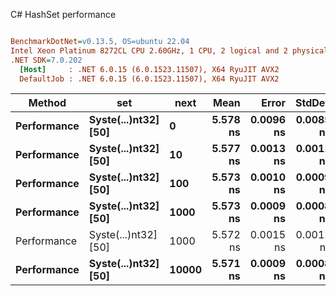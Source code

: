 C# HashSet performance
``` ini

BenchmarkDotNet=v0.13.5, OS=ubuntu 22.04
Intel Xeon Platinum 8272CL CPU 2.60GHz, 1 CPU, 2 logical and 2 physical cores
.NET SDK=7.0.202
  [Host]     : .NET 6.0.15 (6.0.1523.11507), X64 RyuJIT AVX2
  DefaultJob : .NET 6.0.15 (6.0.1523.11507), X64 RyuJIT AVX2


```
|      Method |                  set |  next |     Mean |     Error |    StdDev | Allocated |
|------------ |--------------------- |------ |---------:|----------:|----------:|----------:|
| **Performance** | **Syste(...)nt32] [50]** |     **0** | **5.578 ns** | **0.0096 ns** | **0.0085 ns** |         **-** |
| **Performance** | **Syste(...)nt32] [50]** |    **10** | **5.577 ns** | **0.0013 ns** | **0.0011 ns** |         **-** |
| **Performance** | **Syste(...)nt32] [50]** |   **100** | **5.573 ns** | **0.0010 ns** | **0.0009 ns** |         **-** |
| **Performance** | **Syste(...)nt32] [50]** |  **1000** | **5.573 ns** | **0.0009 ns** | **0.0008 ns** |         **-** |
| Performance | Syste(...)nt32] [50] |  1000 | 5.572 ns | 0.0015 ns | 0.0012 ns |         - |
| **Performance** | **Syste(...)nt32] [50]** | **10000** | **5.571 ns** | **0.0009 ns** | **0.0008 ns** |         **-** |
